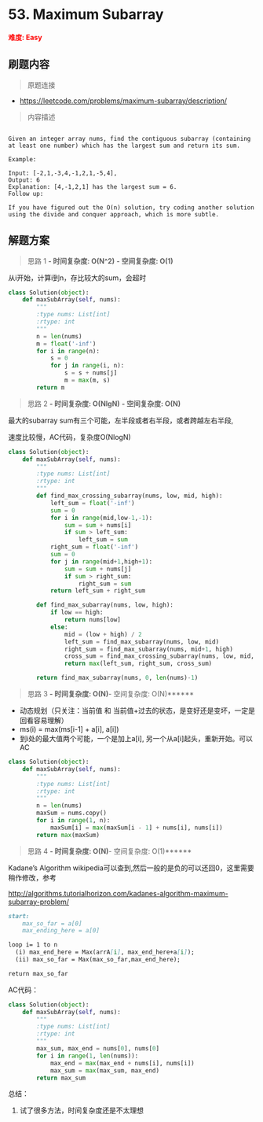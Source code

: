 # 53. Maximum Subarray

**<font color=red>难度: Easy</font>**

## 刷题内容

> 原题连接

* https://leetcode.com/problems/maximum-subarray/description/

> 内容描述

```

Given an integer array nums, find the contiguous subarray (containing at least one number) which has the largest sum and return its sum.

Example:

Input: [-2,1,-3,4,-1,2,1,-5,4],
Output: 6
Explanation: [4,-1,2,1] has the largest sum = 6.
Follow up:

If you have figured out the O(n) solution, try coding another solution using the divide and conquer approach, which is more subtle.
```

## 解题方案

> 思路 1
****- 时间复杂度: O(N^2)**** ****- 空间复杂度: O(1)****


从i开始，计算i到n，存比较大的sum，会超时

```python
class Solution(object):
    def maxSubArray(self, nums):
        """
        :type nums: List[int]
        :rtype: int
        """
        n = len(nums)
        m = float('-inf')
        for i in range(n):
            s = 0
            for j in range(i, n):
                s = s + nums[j]
                m = max(m, s)
        return m 
```


> 思路 2
****- 时间复杂度: O(NlgN)**** ****- 空间复杂度: O(N)****

最大的subarray sum有三个可能，左半段或者右半段，或者跨越左右半段,

速度比较慢，AC代码，复杂度O(NlogN)

```python
class Solution(object):
	def maxSubArray(self, nums):
		"""
		:type nums: List[int]
		:rtype: int
		"""
		def find_max_crossing_subarray(nums, low, mid, high):
			left_sum = float('-inf')
			sum = 0
			for i in range(mid,low-1,-1):
				sum = sum + nums[i]
				if sum > left_sum:
					left_sum = sum
			right_sum = float('-inf')
			sum = 0
			for j in range(mid+1,high+1):
				sum = sum + nums[j]
				if sum > right_sum:
					right_sum = sum
			return left_sum + right_sum

		def find_max_subarray(nums, low, high):
			if low == high: 
				return nums[low]
			else:
				mid = (low + high) / 2
				left_sum = find_max_subarray(nums, low, mid)
				right_sum = find_max_subarray(nums, mid+1, high)
				cross_sum = find_max_crossing_subarray(nums, low, mid, high)
				return max(left_sum, right_sum, cross_sum)

		return find_max_subarray(nums, 0, len(nums)-1)
```


> 思路 3
******- 时间复杂度: O(N)******- 空间复杂度: O(N)******

* 动态规划（只关注：当前值 和 当前值+过去的状态，是变好还是变坏，一定是回看容易理解）
* ms(i) = max(ms[i-1] + a[i], a[i])
* 到i处的最大值两个可能，一个是加上a[i], 另一个从a[i]起头，重新开始。可以AC

```python
class Solution(object):
    def maxSubArray(self, nums):
        """
        :type nums: List[int]
        :rtype: int
        """
        n = len(nums)
        maxSum = nums.copy()
        for i in range(1, n):
            maxSum[i] = max(maxSum[i - 1] + nums[i], nums[i])
        return max(maxSum)
```


> 思路 4
******- 时间复杂度: O(N)******- 空间复杂度: O(1)******

Kadane’s Algorithm wikipedia可以查到,然后一般的是负的可以还回0，这里需要稍作修改，参考

<http://algorithms.tutorialhorizon.com/kadanes-algorithm-maximum-subarray-problem/>


```md
start:
    max_so_far = a[0]
    max_ending_here = a[0]

loop i= 1 to n
  (i) max_end_here = Max(arrA[i], max_end_here+a[i]);
  (ii) max_so_far = Max(max_so_far,max_end_here);

return max_so_far

```

AC代码：

```python
class Solution(object):
    def maxSubArray(self, nums):
        """
        :type nums: List[int]
        :rtype: int
        """
        max_sum, max_end = nums[0], nums[0]
        for i in range(1, len(nums)):
            max_end = max(max_end + nums[i], nums[i])
            max_sum = max(max_sum, max_end)
        return max_sum
```
总结：
1. 试了很多方法，时间复杂度还是不太理想


